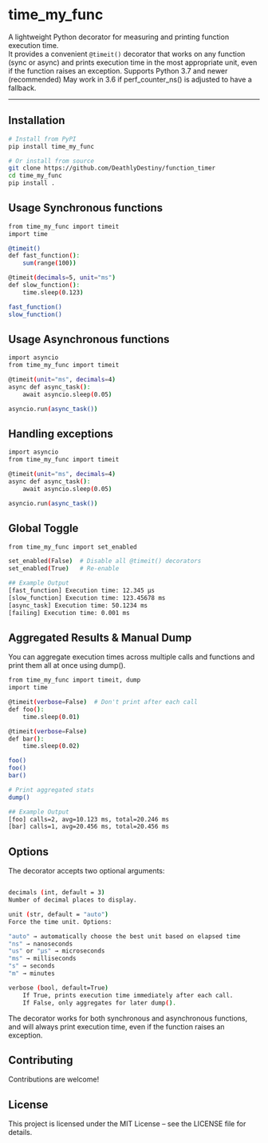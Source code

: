 # time_my_func

A lightweight Python decorator for measuring and printing function execution time.  
It provides a convenient `@timeit()` decorator that works on any function (sync or async) and prints execution time in the most appropriate unit, even if the function raises an exception.
Supports Python 3.7 and newer (recommended)
May work in 3.6 if perf_counter_ns() is adjusted to have a fallback.

---

## Installation

```bash
# Install from PyPI
pip install time_my_func

# Or install from source
git clone https://github.com/DeathlyDestiny/function_timer
cd time_my_func
pip install .

```

## Usage Synchronous functions

```bash
from time_my_func import timeit
import time

@timeit()
def fast_function():
    sum(range(100))

@timeit(decimals=5, unit="ms")
def slow_function():
    time.sleep(0.123)

fast_function()
slow_function()

```

## Usage Asynchronous functions

```bash
import asyncio
from time_my_func import timeit

@timeit(unit="ms", decimals=4)
async def async_task():
    await asyncio.sleep(0.05)

asyncio.run(async_task())

```

## Handling exceptions
```bash
import asyncio
from time_my_func import timeit

@timeit(unit="ms", decimals=4)
async def async_task():
    await asyncio.sleep(0.05)

asyncio.run(async_task())

```

## Global Toggle
```bash
from time_my_func import set_enabled

set_enabled(False)  # Disable all @timeit() decorators
set_enabled(True)   # Re-enable

## Example Output
[fast_function] Execution time: 12.345 µs
[slow_function] Execution time: 123.45678 ms
[async_task] Execution time: 50.1234 ms
[failing] Execution time: 0.001 ms

```

## Aggregated Results & Manual Dump
You can aggregate execution times across multiple calls and functions and print them all at once using dump().

```bash
from time_my_func import timeit, dump
import time

@timeit(verbose=False)  # Don't print after each call
def foo():
    time.sleep(0.01)

@timeit(verbose=False)
def bar():
    time.sleep(0.02)

foo()
foo()
bar()

# Print aggregated stats
dump()

## Example Output
[foo] calls=2, avg=10.123 ms, total=20.246 ms
[bar] calls=1, avg=20.456 ms, total=20.456 ms

```

## Options

The decorator accepts two optional arguments:

```bash

decimals (int, default = 3)
Number of decimal places to display.

unit (str, default = "auto")
Force the time unit. Options:

"auto" → automatically choose the best unit based on elapsed time
"ns" → nanoseconds
"us" or "µs" → microseconds
"ms" → milliseconds
"s" → seconds
"m" → minutes

verbose (bool, default=True)
    If True, prints execution time immediately after each call.
    If False, only aggregates for later dump().

```
The decorator works for both synchronous and asynchronous functions, and will always print execution time, even if the function raises an exception.

## Contributing
Contributions are welcome!

## License
This project is licensed under the MIT License – see the LICENSE file for details.